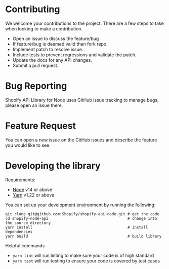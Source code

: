 # Contributing

We welcome your contributions to the project. There are a few steps to take when looking to make a contribution.

- Open an issue to discuss the feature/bug
- If feature/bug is deemed valid then fork repo.
- Implement patch to resolve issue.
- Include tests to prevent regressions and validate the patch.
- Update the docs for any API changes.
- Submit a pull request.

# Bug Reporting

Shopify API Library for Node uses GitHub issue tracking to manage bugs, please open an issue there.

# Feature Request

You can open a new issue on the GitHub issues and describe the feature you would like to see.

# Developing the library

Requirements:

- [Node](https://nodejs.org/en/) v14 or above
- [Yarn](https://yarnpkg.com/) v1.22 or above

You can set up your development environment by running the following:

```
git clone git@github.com:Shopify/shopify-api-node.git # get the code
cd shopify-node-api                                   # change into the source directory
yarn install                                          # install dependencies
yarn build                                            # build library
```

Helpful commands

- `yarn lint` will run linting to make sure your code is of high standard
- `yarn test` will run testing to ensure your code is covered by test cases
